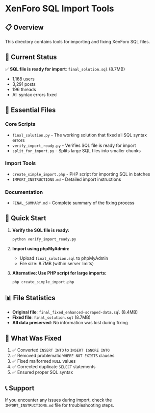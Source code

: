 # XenForo SQL Import Tools

## 📋 Overview
This directory contains tools for importing and fixing XenForo SQL files.

## 🎯 Current Status
✅ **SQL file is ready for import**: `final_solution.sql` (8.7MB)
- 1,168 users
- 3,291 posts  
- 196 threads
- All syntax errors fixed

## 📁 Essential Files

### Core Scripts
- `final_solution.py` - The working solution that fixed all SQL syntax errors
- `verify_import_ready.py` - Verifies SQL file is ready for import
- `split_for_import.py` - Splits large SQL files into smaller chunks

### Import Tools
- `create_simple_import.php` - PHP script for importing SQL in batches
- `IMPORT_INSTRUCTIONS.md` - Detailed import instructions

### Documentation
- `FINAL_SUMMARY.md` - Complete summary of the fixing process

## 🚀 Quick Start

1. **Verify the SQL file is ready:**
   ```bash
   python verify_import_ready.py
   ```

2. **Import using phpMyAdmin:**
   - Upload `final_solution.sql` to phpMyAdmin
   - File size: 8.7MB (within server limits)

3. **Alternative: Use PHP script for large imports:**
   ```bash
   php create_simple_import.php
   ```

## 📊 File Statistics
- **Original file**: `final_fixed_enhanced-scraped-data.sql` (8.4MB)
- **Fixed file**: `final_solution.sql` (8.7MB)
- **All data preserved**: No information was lost during fixing

## 🔧 What Was Fixed
1. ✅ Converted `INSERT INTO` to `INSERT IGNORE INTO`
2. ✅ Removed problematic `WHERE NOT EXISTS` clauses
3. ✅ Fixed malformed `NULL` values
4. ✅ Corrected duplicate `SELECT` statements
5. ✅ Ensured proper SQL syntax

## 📞 Support
If you encounter any issues during import, check the `IMPORT_INSTRUCTIONS.md` file for troubleshooting steps.
